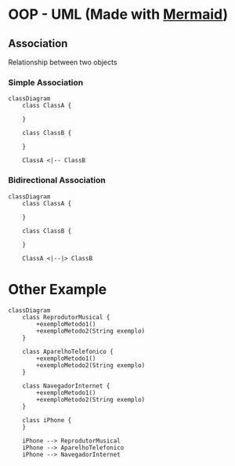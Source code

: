 # OOP - UML (Made with [Mermaid](https://mermaid.js.org/))

## Association

Relationship between two objects

### Simple Association

```mermaid
classDiagram
    class ClassA {

    }

    class ClassB {

    }

    ClassA <|-- ClassB
```

### Bidirectional Association

```mermaid
classDiagram
    class ClassA {

    }

    class ClassB {

    }

    ClassA <|--|> ClassB
```

# Other Example

```mermaid
classDiagram
    class ReprodutorMusical {
        +exemploMetodo1()
        +exemploMetodo2(String exemplo)
    }

    class AparelhoTelefonico {
        +exemploMetodo1()
        +exemploMetodo2(String exemplo)
    }

    class NavegadorInternet {
        +exemploMetodo1()
        +exemploMetodo2(String exemplo)
    }

    class iPhone {
    }

    iPhone --> ReprodutorMusical
    iPhone --> AparelhoTelefonico
    iPhone --> NavegadorInternet
```
